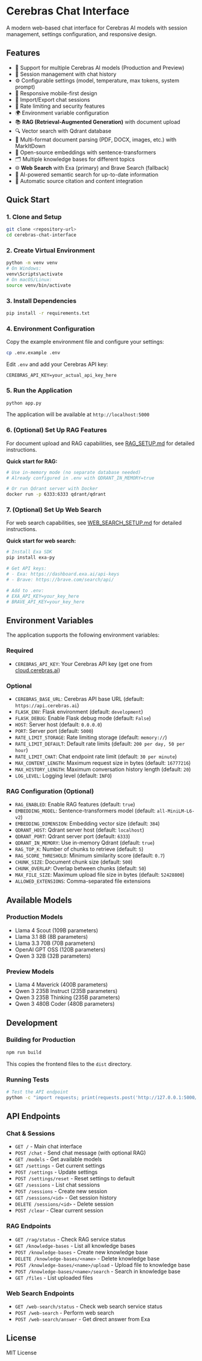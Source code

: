 # Cerebras Chat Interface

A modern web-based chat interface for Cerebras AI models with session management, settings configuration, and responsive design.

## Features

- 🤖 Support for multiple Cerebras AI models (Production and Preview)
- 💬 Session management with chat history
- ⚙️ Configurable settings (model, temperature, max tokens, system prompt)
- 📱 Responsive mobile-first design
- 🔄 Import/Export chat sessions
- 🚀 Rate limiting and security features
- 🌍 Environment variable configuration
- 📚 **RAG (Retrieval-Augmented Generation)** with document upload
- 🔍 Vector search with Qdrant database
- 📄 Multi-format document parsing (PDF, DOCX, images, etc.) with MarkItDown
- 🧠 Open-source embeddings with sentence-transformers
- 🗂️ Multiple knowledge bases for different topics
- 🌐 **Web Search** with Exa (primary) and Brave Search (fallback)
- 🔎 AI-powered semantic search for up-to-date information
- 📰 Automatic source citation and content integration

## Quick Start

### 1. Clone and Setup

```bash
git clone <repository-url>
cd cerebras-chat-interface
```

### 2. Create Virtual Environment

```bash
python -m venv venv
# On Windows:
venv\Scripts\activate
# On macOS/Linux:
source venv/bin/activate
```

### 3. Install Dependencies

```bash
pip install -r requirements.txt
```

### 4. Environment Configuration

Copy the example environment file and configure your settings:

```bash
cp .env.example .env
```

Edit `.env` and add your Cerebras API key:

```env
CEREBRAS_API_KEY=your_actual_api_key_here
```

### 5. Run the Application

```bash
python app.py
```

The application will be available at `http://localhost:5000`

### 6. (Optional) Set Up RAG Features

For document upload and RAG capabilities, see [RAG_SETUP.md](RAG_SETUP.md) for detailed instructions.

**Quick start for RAG:**
```bash
# Use in-memory mode (no separate database needed)
# Already configured in .env with QDRANT_IN_MEMORY=true

# Or run Qdrant server with Docker
docker run -p 6333:6333 qdrant/qdrant
```

### 7. (Optional) Set Up Web Search

For web search capabilities, see [WEB_SEARCH_SETUP.md](WEB_SEARCH_SETUP.md) for detailed instructions.

**Quick start for web search:**
```bash
# Install Exa SDK
pip install exa-py

# Get API keys:
# - Exa: https://dashboard.exa.ai/api-keys
# - Brave: https://brave.com/search/api/

# Add to .env:
# EXA_API_KEY=your_key_here
# BRAVE_API_KEY=your_key_here
```

## Environment Variables

The application supports the following environment variables:

### Required
- `CEREBRAS_API_KEY`: Your Cerebras API key (get one from [cloud.cerebras.ai](https://cloud.cerebras.ai/))

### Optional
- `CEREBRAS_BASE_URL`: Cerebras API base URL (default: `https://api.cerebras.ai`)
- `FLASK_ENV`: Flask environment (default: `development`)
- `FLASK_DEBUG`: Enable Flask debug mode (default: `False`)
- `HOST`: Server host (default: `0.0.0.0`)
- `PORT`: Server port (default: `5000`)
- `RATE_LIMIT_STORAGE`: Rate limiting storage (default: `memory://`)
- `RATE_LIMIT_DEFAULT`: Default rate limits (default: `200 per day, 50 per hour`)
- `RATE_LIMIT_CHAT`: Chat endpoint rate limit (default: `30 per minute`)
- `MAX_CONTENT_LENGTH`: Maximum request size in bytes (default: `16777216`)
- `MAX_HISTORY_LENGTH`: Maximum conversation history length (default: `20`)
- `LOG_LEVEL`: Logging level (default: `INFO`)

### RAG Configuration (Optional)
- `RAG_ENABLED`: Enable RAG features (default: `true`)
- `EMBEDDING_MODEL`: Sentence-transformers model (default: `all-MiniLM-L6-v2`)
- `EMBEDDING_DIMENSION`: Embedding vector size (default: `384`)
- `QDRANT_HOST`: Qdrant server host (default: `localhost`)
- `QDRANT_PORT`: Qdrant server port (default: `6333`)
- `QDRANT_IN_MEMORY`: Use in-memory Qdrant (default: `true`)
- `RAG_TOP_K`: Number of chunks to retrieve (default: `5`)
- `RAG_SCORE_THRESHOLD`: Minimum similarity score (default: `0.7`)
- `CHUNK_SIZE`: Document chunk size (default: `500`)
- `CHUNK_OVERLAP`: Overlap between chunks (default: `50`)
- `MAX_FILE_SIZE`: Maximum upload file size in bytes (default: `52428800`)
- `ALLOWED_EXTENSIONS`: Comma-separated file extensions

## Available Models

### Production Models
- Llama 4 Scout (109B parameters)
- Llama 3.1 8B (8B parameters)
- Llama 3.3 70B (70B parameters)
- OpenAI GPT OSS (120B parameters)
- Qwen 3 32B (32B parameters)

### Preview Models
- Llama 4 Maverick (400B parameters)
- Qwen 3 235B Instruct (235B parameters)
- Qwen 3 235B Thinking (235B parameters)
- Qwen 3 480B Coder (480B parameters)

## Development

### Building for Production

```bash
npm run build
```

This copies the frontend files to the `dist` directory.

### Running Tests

```bash
# Test the API endpoint
python -c "import requests; print(requests.post('http://127.0.0.1:5000/chat', json={'message': 'Hello', 'session_id': 'test'}).json())"
```

## API Endpoints

### Chat & Sessions
- `GET /` - Main chat interface
- `POST /chat` - Send chat message (with optional RAG)
- `GET /models` - Get available models
- `GET /settings` - Get current settings
- `POST /settings` - Update settings
- `POST /settings/reset` - Reset settings to default
- `GET /sessions` - List chat sessions
- `POST /sessions` - Create new session
- `GET /sessions/<id>` - Get session history
- `DELETE /sessions/<id>` - Delete session
- `POST /clear` - Clear current session

### RAG Endpoints
- `GET /rag/status` - Check RAG service status
- `GET /knowledge-bases` - List all knowledge bases
- `POST /knowledge-bases` - Create new knowledge base
- `DELETE /knowledge-bases/<name>` - Delete knowledge base
- `POST /knowledge-bases/<name>/upload` - Upload file to knowledge base
- `POST /knowledge-bases/<name>/search` - Search in knowledge base
- `GET /files` - List uploaded files

### Web Search Endpoints
- `GET /web-search/status` - Check web search service status
- `POST /web-search` - Perform web search
- `POST /web-search/answer` - Get direct answer from Exa

## License

MIT License

